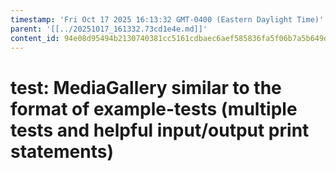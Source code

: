 ```yaml
---
timestamp: 'Fri Oct 17 2025 16:13:32 GMT-0400 (Eastern Daylight Time)'
parent: '[[../20251017_161332.73cd1e4e.md]]'
content_id: 94e08d95494b2130740381cc5161cdbaec6aef585836fa5f06b7a5b649d7925e
---
```


# test: MediaGallery similar to the format of example-tests (multiple tests and helpful input/output print statements)
